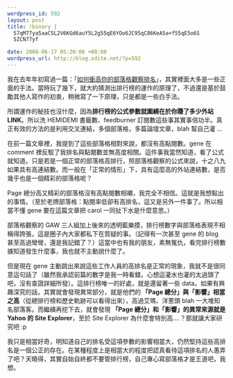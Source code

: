 ```yaml
--- 
wordpress_id: 592
layout: post
title: !binary |
  57qM77ya5aaC5L2V6KGd6auY5L2g55qE6YOo6JC95qC86KeA5a+f55qE5o6S
  5ZCN77yf

date: 2008-06-17 05:20:08 +08:00
wordpress_url: http://blog.xdite.net/?p=592
---
```

我在去年年初寫過一篇：「<a href="http://blog.xdite.net/?p=245">如何衝高你的部落格觀察排名</a>」，其實裡面大多是一些正面的手法。當時玩了幾下，就大約猜測出排行榜的運作的原理了，不過還是基於鼓勵其他人寫作的初衷，稍微寫了一下原理，只是都是一些白手法。

所謂運作的秘技也沒什麼，因為<strong>排行榜的公式參數就圍繞在於你賺了多少外站 LINK</strong>。所以洗 HEMIDEMI 書籤數、feedburner 訂閱數這些事其實事倍功半。真正有效的方法的是利用交叉連結，多個部落格，多篇論壇文章，blah 幫自己灌 ...

在前一篇文章裡，我提到了這些部落格相對來說，都沒有高點閱數。gene 在 comment 裡反駁了我排名與點閱數並無高度相關。這件事我當然知道，看了公式就知道。只是若是一個正常的部落格高排行，照部落格觀察的公式來說，十之八九如果具有高連結數。而一般在「正常的情形」下，具有這麼高的外站連結數，是否幾乎也是一個精彩的部落格呢？

Page 總分高又精彩的部落格沒有高點閱數相襯，我完全不相信。這就是我想點出的事情。（至於老牌部落格：點閱率低卻有高排名，這又是另外一件事了。所以相當不懂 gene 要在這篇文章把 carol 一同扯下水是什麼意思。）

部落格觀察的 GAW 三人組加上後來的透明藍樂摸，排行榜數字與部落格表現不相稱得誇張，這是圈子內大家都私下在質疑的事。（記得有一次甚至 gene 的 blog 甚至高過彎彎，還是我記錯了？）這當中也有我的朋友，素無冤仇，看完排行榜數據知道發生什麼事，我也就不主動說什麼了。

但是現在 gene 主動跳出來說這些工作人員的高排名是正常的現象，我就不是很同意這句話了（雖然我承認前篇的數字是我一時看錯，心想這灌水也灌的太過頭了吧，沒有查證詳細所發）。這排行榜唯一的好處，就是還留著一些 data。如果有興趣深究的話，其實就會發現異常部分，就是他們的<strong> 「Page 總分」與「影響」相當之高</strong>（從總排行榜和歷史軌跡可以看得出來），高過艾瑪、洋蔥頭 blah 一大堆知名部落客。而繼續再挖下去，就會發現 <strong>「Page 總分」和「影響」的異常來源就是 Yahoo 的 Site Explorer</strong>，至於 Site Explorer 為什麼會特別高....？那就讓大家研究吧 :p

我只是相當好奇，明知道自己的排名受這項參數的影響相當大，仍然堅持這些高排名是一個公正的存在。在某種程度上是相當大的程度把認真看待這項排名的人愚弄了吧？天曉得，其實自始自終都不要管排行榜，自己專心寫部落格才是王道吧，我想。
